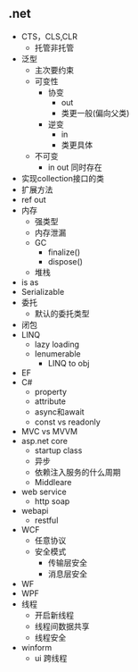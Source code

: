 ## .net

+ CTS，CLS,CLR
   - 托管非托管
+ 泛型
   - 主次要约束
   - 可变性
        + 协变
            - out
            - 类更一般(偏向父类)
        + 逆变
            - in
            - 类更具体
   - 不可变
        + in out 同时存在
+ 实现collection接口的类
+ 扩展方法
+ ref out
+ 内存
   - 强类型
   - 内存泄漏
   - GC
        + finalize()
        + dispose()
   - 堆栈
+ is as
+ Serializable
+ 委托
   - 默认的委托类型
+ 闭包
+ LINQ
   - lazy loading
   - Ienumerable
        + LINQ to obj
+ EF
+ C#
   - property
   - attribute
   - async和await
   - const vs readonly
+ MVC vs MVVM
+ asp.net core
   - startup class
   - 异步
   - 依赖注入服务的什么周期
   - Middleare
+ web service
   - http soap
+ webapi
   - restful
+ WCF
   - 任意协议
   - 安全模式
        + 传输层安全
        + 消息层安全
+ WF
+ WPF
+ 线程
   - 开启新线程
   - 线程间数据共享
   - 线程安全
+ winform
   - ui 跨线程
